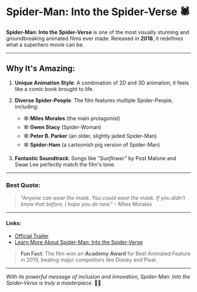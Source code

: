 # Spider-Man: Into the Spider-Verse 🕷️

**Spider-Man: Into the Spider-Verse** is one of the most visually stunning and groundbreaking animated films ever made. Released in **2018**, it redefines what a superhero movie can be.

---

## Why It's Amazing:

1. **Unique Animation Style**: A combination of 2D and 3D animation, it feels like a comic book brought to life.
2. **Diverse Spider-People**: The film features multiple Spider-People, including:
   - 🕸️ **Miles Morales** (the main protagonist)
   - 🕸️ **Gwen Stacy** (Spider-Woman)
   - 🕸️ **Peter B. Parker** (an older, slightly jaded Spider-Man)
   - 🕸️ **Spider-Ham** (a cartoonish pig version of Spider-Man)

3. **Fantastic Soundtrack**: Songs like *"Sunflower"* by Post Malone and Swae Lee perfectly match the film's tone.

---

### Best Quote:

> *"Anyone can wear the mask. You could wear the mask. If you didn’t know that before, I hope you do now."* – Miles Morales

---

#### Links:

- [Official Trailer](https://www.youtube.com/watch?v=tg52up16eq0)
- [Learn More About Spider-Man: Into the Spider-Verse](https://www.marvel.com/movies/spider-man-into-the-spider-verse)

> **Fun Fact**: The film won an **Academy Award** for Best Animated Feature in 2019, beating major competitors like Disney and Pixar.

---

*With its powerful message of inclusion and innovation, Spider-Man: Into the Spider-Verse is truly a masterpiece.* 🎥✨

